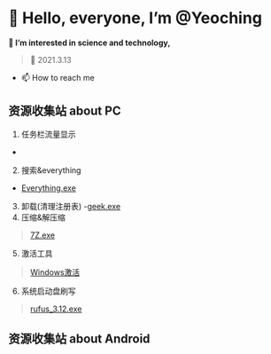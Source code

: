 # 👋 Hello, everyone, I’m @Yeoching
**👀 I’m interested in science and technology,**
    
>🌱 2021.3.13
- 📫 How to reach me 

## 资源收集站 about PC
1. 任务栏流量显示
  - []()
2. 搜索&everything
  - [Everything.exe](https://voohlly.lanzoue.com/itdvkmqnr2f)
3. 卸载(清理注册表)
  -[geek.exe](https://voohlly.lanzoue.com/i2FWH0lpyoza)
4. 压缩&解压缩
  >[7Z.exe](https://voohlly.lanzoue.com/iYSfwmqnyrc)
5. 激活工具
  >[Windows激活](https://voohlly.lanzoue.com/ia6Mkmruhde)
6. 系统启动盘刷写
  >[rufus_3.12.exe](https://voohlly.lanzoue.com/iNT8tmqnm2f)

## 资源收集站 about Android
               

<!---
@TopolerMay a ✨ special ✨ repository because its `README.md` (this file) appears on your GitHub profile.
You can click the Preview link to take a look at your changes.
--->

